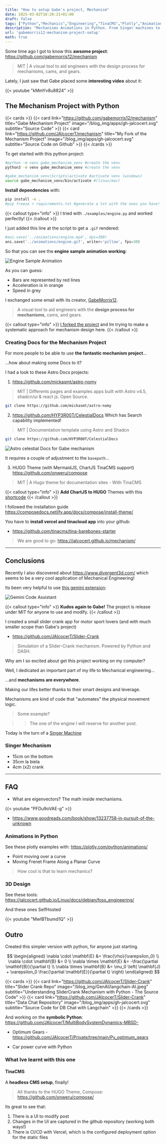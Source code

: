 ```yaml
---
title: "How to setup Gabe's project, Mechanism"
date: 2025-03-02T10:20:21+01:00
draft: false
tags: ["Python","Mechanics","Engineering","TinaCMS","Plotly","Animations"]
description: "Mechanisms Animations in Python. From Singer machines to car engines. Project Docs with Astro and Tina?"
url: 'gabemorris12-mechanism-project-setup'
math: true
---
```


Some time ago I got to know this **awsome project**: <https://github.com/gabemorris12/mechanism>

> MIT | A visual tool to aid engineers with the design process for mechanisms, cams, and gears.

Lately, I just saw that Gabe placed some **interesting video** about it:

<!-- https://www.youtube.com/watch?v=kMmYv8u8824 --> 

{{< youtube "kMmYv8u8824" >}}

<!-- 
https://www.youtube.com/watch?v=usY-oBifcM4&list=PLghzFAspn1-eGjPOTT0D_6LXWqMBFRVIW 
-->

## The Mechanism Project with Python


{{< cards >}}
  {{< card link="https://github.com/gabemorris12/mechanism" title="Gabe Mechanism Project" image="/blog_img/apps/gh-jalcocert.svg" subtitle="Source Code" >}}
  {{< card link="https://github.com/JAlcocerT/mechanism" title="My Fork of the Mechanism Project" image="/blog_img/apps/gh-jalcocert.svg" subtitle="Source Code on Github" >}}
{{< /cards >}}

To get started with this python project:

```sh
#python -m venv gabe_mechanism_venv #create the venv
python3 -m venv gabe_mechanism_venv #create the venv

#gabe_mechanism_venv\Scripts\activate #activate venv (windows)
source gabe_mechanism_venv/bin/activate #(linux/mac)
```

**Install dependencies** with:

```sh
pip install -e .
#pip freeze > requirements.txt #generate a txt with the ones you have!
```


{{< callout type="info" >}}
I tried with `./examples/engine.py` and worked perfectly! 
{{< /callout >}}

I just added this line at the script to get a `.gif` rendered:

```py
#ani.save('../animations/engine.mp4', dpi=300)
ani.save('../animations/engine.gif', writer='pillow', fps=30)
```

So that you can see the **engine sample animation working**:

![Engine Sample Animation](/blog_img/mec/engine.gif)

As you can guess:

* Bars are represented by red lines
* Acceleration is in orange
* Speed in grey

I exchanged some email with its creator, [GabeMorris12](https://github.com/gabemorris12).

> A visual tool to aid engineers with the **design process for mechanisms**, cams, and gears.

{{< callout type="info" >}}
[I forked the project](https://github.com/JAlcocerT/mechanism) and Im trying to make a systematic approach for mechanism design here.
{{< /callout >}}


### Creating Docs for the Mechanism Project

For more people to be able to use **the fantastic mechanism project**...

...how about making some Docs to it?

I had a look to these Astro Docs projects:

1. https://github.com/mickasmt/astro-nomy

> MIT | Differents pages and examples apps built with Astro v4.5, shadcn/ui & react js. Open Source.

```sh
git clone https://github.com/mickasmt/astro-nomy
```

2. https://github.com/HYP3R00T/CelestialDocs Which has Search capability implemented!

> MIT | Documentation template using Astro and Shadcn

```sh
git clone https://github.com/HYP3R00T/CelestialDocs
```

![Astro celestial Docs for Gabe mechanism](/blog_img/web/GHAnPages/gha&pages-celestialdocs-mechanism.png)

It requires a couple of adjustment to the `basepath`...

3. HUGO Theme (with MermaidJS, ChartJS TinaCMS support) https://github.com/onweru/compose

> MIT | A Hugo theme for documentation sites - With TinaCMS

{{< callout type="info" >}}
**Add ChartJS to HUGO** Themes with this [shortcode](https://github.com/shen-yu/hugo-chart) 
{{< /callout >}}

I followed the installation guide https://composedocs.netlify.app/docs/compose/install-theme/

You have to **install vercel and tinacloud app** into your github:

* https://github.com/tinacms/tina-barebones-starter

> We are good to go: https://jalcocert.github.io/mechanism/

---

## Conclusions


Recently I also discovered about https://www.divergent3d.com/ which seems to be a very cool application of Mechanical Engineering!

Its been very helpful to use [this gemini extension](https://marketplace.visualstudio.com/items?itemName=Google.geminicodeassist):

![Gemini Code Assistant](/blog_img/dev/GeminiCodeAssist.png)



{{< callout type="info" >}}
**Kudos again to Gabe!** The project is release under MIT for anyone to use and modify. 
{{< /callout >}}

I created a small slider crank app for motor sport lovers (and with much smaller scope than Gabe's project)

* https://github.com/JAlcocerT/Slider-Crank

> Simulation of a Slider-Crank mechanism. Powered by Python and DASH.

Why am I so excited about get this project working on my computer?

Well, I dedicated an important part of my life to Mechanical engineering...

...and **mechanisms are everywhere**.

Making our lifes better thanks to their smart designs and leverage.

Mechanisms are kind of code that "automates" the physical movement logic.

> Some example?

>> The one of the engine I will reserve for another post.

Today is the turn of a [Singer Machine](#singer-mechanism!)

### Singer Mechanism

* 15cm on the bottom
* 35cm la biela
* 4cm (x2) crank

---

## FAQ

* What are eigenvectors? The math inside mechanisms.

<!-- https://www.youtube.com/watch?v=PFDu9oVAE-g -->

{{< youtube "PFDu9oVAE-g" >}}


* https://www.goodreads.com/book/show/13237758-in-pursuit-of-the-unknown

### Animations in Python

See these plotly examples with: https://plotly.com/python/animations/

* Point moving over a curve
* Moving Frenet Frame Along a Planar Curve

> How cool is that to learn mechanics?

### 3D Design

See these tools: https://jalcocert.github.io/Linux/docs/debian/foss_engineering/

And these ones SelfHosted

<!-- https://www.youtube.com/watch?v=MwIBTbumd1Q -->
{{< youtube "MwIBTbumd1Q" >}}

## Outro

Created this simpler version with python, for anyone just starting.

$$
\begin{aligned}
  \nabla \cdot \mathbf{E} &= \frac{\rho}{\varepsilon_0} \\
  \nabla \cdot \mathbf{B} &= 0 \\
  \nabla \times \mathbf{E} &= -\frac{\partial \mathbf{B}}{\partial t} \\
  \nabla \times \mathbf{B} &= \mu_0 \left( \mathbf{J} + \varepsilon_0 \frac{\partial \mathbf{E}}{\partial t} \right)
\end{aligned}
$$


{{< cards >}}
  {{< card link="https://github.com/JAlcocerT/Slider-Crank" title="Slider Crank Repo" image="/blog_img/GenAI/langchain-AI.jpeg" subtitle="Understanding SliderCrank Mechanism with Python - The Source Code" >}}
  {{< card link="https://github.com/JAlcocerT/Slider-Crank" title="Data Chat Repository" image="/blog_img/apps/gh-jalcocert.svg" subtitle="Source Code for DB Chat with Langchain" >}}
{{< /cards >}}

And working on the **symbolic Python**: https://github.com/JAlcocerT/MultiBodySystemDynamics-MBSD-


* Optimum Gears - https://github.com/JAlcocerT/Private/tree/main/Py_optimum_gears

* Car power curve with Python

### What Ive learnt with this one

#### TinaCMS

A **headless CMS setup**, finally!

> All thanks to the HUGO Theme, Compose: https://github.com/onweru/compose/

Its great to see that:

1. There is a UI to modify post
2. Changes in the UI are captured in the github repository (working both ways!)
3. There is CI/CD with Vercel, which is the configured deployment option for the static files